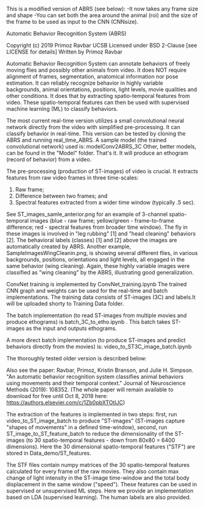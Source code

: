 This is a modified version of ABRS (see below):
-It now takes any frame size and shape
-You can set both the area around the animal (roi) and the size of the frame to be used as input to the CNN (CNNsize).

Automatic Behavior Recognition System (ABRS)

Copyright (c) 2019 Primoz Ravbar UCSB
Licensed under BSD 2-Clause [see LICENSE for details]
Written by Primoz Ravbar

Automatic Behavior Recognition System can annotate behaviors of freely moving flies and possibly other animals from video. It does NOT require alignment of frames, segmentation, anatomical information nor pose estimation. It can reliably recognize behavior in highly variable backgrounds, animal orientations, positions, light levels, movie qualities and other conditions. It does that by extracting spatio-temporal features from video. These spatio-temporal features can then be used with supervised machine learning (ML) to classify behaviors. 

The most current real-time version utilizes a small convolutional neural network directly from the video with simplified pre-processing. It can classify behavior in real-time. This version can be tested by cloning the ABRS and running real_time_ABRS. A sample model (the trained convolutional network) used is: modelConv2ABRS_3C Other, better models, can be found in the "Model" folder. That's it. It will produce an ethogram (record of behavior) from a video. 

The pre-processing (production of ST-images) of video is crucial. It extracts features from raw video frames in three time-scales:

  1) Raw frame;
  2) Difference between two frames; and
  3) Spectral features extracted from a wider time window (typically .5 sec).
  
See ST_images_samle_anterior.png for an example of 3-channel spatio-temporal images (blue - raw frame; yellow/green - frame-to-frame difference; red - spectral features from broader time window). The fly in these images is involved in "leg rubbing" [1] and "head cleaning" behaviors [2]. The behavioral labels (classes) [1] and [2] above the images are automatically created by ABRS. Another example, SampleImagesWingCleanin.png, is showing several different flies, in various backgrounds, positions, orientations and light levels, all engaged in the same behavior (wing cleaning). Again, these highly variable images were classified as "wing cleaning" by the ABRS, illustrating good generalization.

ConvNet training is implemented by ConvNet_training.ipynb The trained CNN graph and weights can be used for the real-time and batch implementations. The training data consists of ST-images (3C) and labels.It will be uploaded shorty to Training Data folder. 

The batch implementation (to read ST-images from multiple movies and produce ethograms) is batch_3C_to_etho.ipynb . This batch takes ST-images as the input and outputs ethograms.

A more direct batch implementation (to produce ST-images and predict behaviors directly from the movies) is: video_to_ST3C_image_batch.ipynb

The thoroughly tested older version is described below:

Also see the paper: Ravbar, Primoz, Kristin Branson, and Julie H. Simpson. "An automatic behavior recognition system classifies animal behaviors using movements and their temporal context." Journal of Neuroscience Methods (2019): 108352. (The whole paper will remain available to download for free until Oct 8, 2019 here: https://authors.elsevier.com/c/1Zb0pbXTOtIJC)

The extraction of the features is implemented in two steps: first, run video_to_ST_image_batch to produce "ST-images" (ST-images capture "shapes of movements" in a defined time-window), second, run ST_image_to_ST_feature_batch to reduce the dimensionality of the ST-images (to 30 spatio-temporal features - down from 80x80 = 6400 dimensions). Here the 30 dimensional spatio-temporal features ("STF") are stored in Data_demo/ST_features.

The STF files contain numpy matrices of the 30 spatio-temporal features calculated for every frame of the raw movies. They also contain max change of light intensity in the ST-image time-window and the total body displacement in the same window ("speed"). These features can be used in supervised or unsupervised ML steps. Here we provide an implementation based on LDA (supervised learning). The human labels are also provided.   

